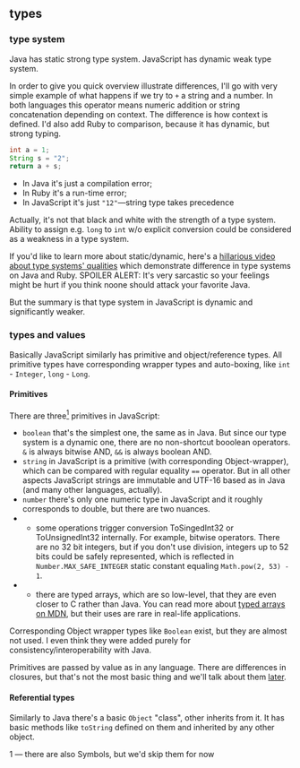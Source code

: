 ## types

### type system

Java has static strong type system.
JavaScript has dynamic weak type system.

In order to give you quick overview illustrate differences, I'll go with very simple example of what happens if we try to `+` a string and a number. In both languages this operator means numeric addition or string concatenation depending on context. The difference is how context is defined.
I'd also add Ruby to comparison, because it has dynamic, but strong typing.

```Java
int a = 1;
String s = "2";
return a + s;
```

- In Java it's just a compilation error;
- In Ruby it's a run-time error;
- In JavaScript it's just `"12"`—string type takes precedence

Actually, it's not that black and white with the strength of a type system. Ability to assign e.g. `long` to `int` w/o explicit conversion could be considered as a weakness in a type system.

If you'd like to learn more about static/dynamic, here's a [hillarious video about type systems' qualities](https://www.destroyallsoftware.com/talks/useing-youre-types-good) which demonstrate difference in type systems on Java and Ruby. SPOILER ALERT: It's very sarcastic so your feelings might be hurt if you think noone should attack your favorite Java.

But the summary is that type system in JavaScript is dynamic and significantly weaker.

### types and values

Basically JavaScript similarly has primitive and object/reference types. All primitive types have corresponding wrapper types and auto-boxing, like `int` - `Integer`, `long` - `Long`.

#### Primitives

There are three<a href="#note_1"><sup>1</sup></a> primitives in JavaScript:
- `boolean` that's the simplest one, the same as in Java. But since our type system is a dynamic one, there are no non-shortcut booolean operators. `&` is always bitwise AND, `&&` is always boolean AND.
- `string` in JavaScript is a primitive (with corresponding Object-wrapper), which can be compared with regular equality `==` operator. But in all other aspects JavaScript strings are immutable and UTF-16 based as in Java (and many other languages, actually).
- `number` there's only one numeric type in JavaScript and it roughly corresponds to double, but there are two nuances.
- * some operations trigger conversion ToSingedInt32 or ToUnsignedInt32 internally. For example, bitwise operators. There are no 32 bit integers, but if you don't use division, integers up to 52 bits could be safely represented, which is reflected in `Number.MAX_SAFE_INTEGER` static constant equaling `Math.pow(2, 53) - 1`.
- * there are typed arrays, which are so low-level, that they are even closer to C rather than Java. You can read more about [typed arrays on MDN](https://developer.mozilla.org/en-US/docs/Web/JavaScript/Typed_arrays), but their uses are rare in real-life applications.

Corresponding Object wrapper types like `Boolean` exist, but they are almost not used. I even think they were added purely for consistency/interoperability with Java.

Primitives are passed by value as in any language. There are differences in closures, but that's not the most basic thing and we'll talk about them [later](../advanced/closures.md).

#### Referential types

Similarly to Java there's a basic `Object` "class", other inherits from it.
It has basic methods like `toString` defined on them and inherited by any other object.


<span id="note_1">1 — there are also Symbols, but we'd skip them for now</span>